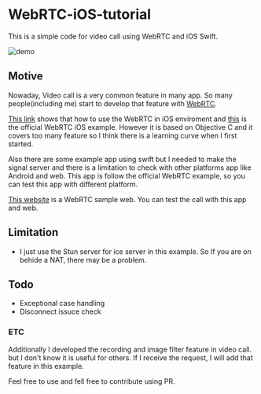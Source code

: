 # WebRTC-iOS-tutorial
This is a simple code for video call using WebRTC and iOS Swift.

![demo](./docs/demo.gif)

## Motive

Nowaday, Video call is a very common feature in many app. So many people(including me) start to develop that feature with [WebRTC](https://webrtc.org/).

[This link](https://webrtc.github.io/webrtc-org/native-code/ios/) shows that how to use the WebRTC in iOS enviroment and
[this](https://webrtc.googlesource.com/src/+/refs/heads/master/examples/objc/AppRTCMobile/) is the official WebRTC iOS example. However it is based on Objective C and it covers too many feature so I think there is a learning curve when I first started.

Also there are some example app using swift but I needed to make the signal server and there is a limitation to check with other platforms app like Android and web. This app is follow the official WebRTC example, so you can test this app with different platform.

[This website](https://appr.tc/) is a WebRTC sample web. You can test the call with this app and web.

## Limitation
* I just use the Stun server for ice server in this example. So If you are on behide a NAT, there may be a problem.

## Todo
* Exceptional case handling
* Disconnect issuce check

### ETC
Additionally I developed the recording and image filter feature in video call. but I don't know it is useful for others. If I receive the request, I will add that feature in this example.

Feel free to use and fell free to contribute using PR.
